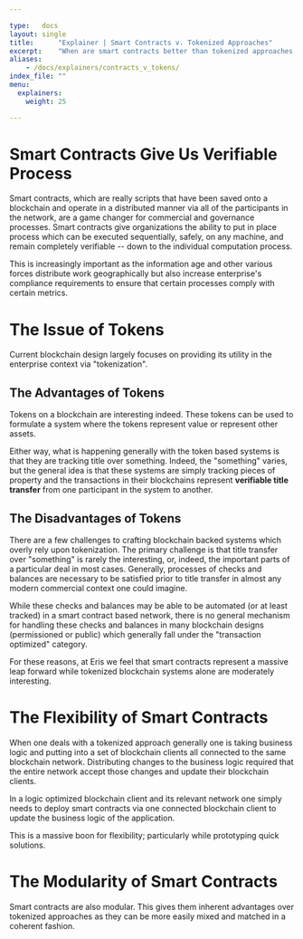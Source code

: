 ```yaml
---

type:   docs
layout: single
title:      "Explainer | Smart Contracts v. Tokenized Approaches"
excerpt:    "When are smart contracts better than tokenized approaches to blockchaining?"
aliases:
    - /docs/explainers/contracts_v_tokens/
index_file: ""
menu:
  explainers:
    weight: 25

---
```


# Smart Contracts Give Us Verifiable Process

Smart contracts, which are really scripts that have been saved onto a blockchain and operate in a distributed manner via all of the participants in the network, are a game changer for commercial and governance processes. Smart contracts give organizations the ability to put in place process which can be executed sequentially, safely, on any machine, and remain completely verifiable -- down to the individual computation process.

This is increasingly important as the information age and other various forces distribute work geographically but also increase enterprise's compliance requirements to ensure that certain processes comply with certain metrics.

# The Issue of Tokens

Current blockchain design largely focuses on providing its utility in the enterprise context via "tokenization".

## The Advantages of Tokens

Tokens on a blockchain are interesting indeed. These tokens can be used to formulate a system where the tokens represent value or represent other assets.

Either way, what is happening generally with the token based systems is that they are tracking title over something. Indeed, the "something" varies, but the general idea is that these systems are simply tracking pieces of property and the transactions in their blockchains represent **verifiable title transfer** from one participant in the system to another.

## The Disadvantages of Tokens

There are a few challenges to crafting blockchain backed systems which overly rely upon tokenization. The primary challenge is that title transfer over "something" is rarely the interesting, or, indeed, the important parts of a particular deal in most cases. Generally, processes of checks and balances are necessary to be satisfied prior to title transfer in almost any modern commercial context one could imagine.

While these checks and balances may be able to be automated (or at least tracked) in a smart contract based network, there is no general mechanism for handling these checks and balances in many blockchain designs (permissioned or public) which generally fall under the "transaction optimized" category.

For these reasons, at Eris we feel that smart contracts represent a massive leap forward while tokenized blockchain systems alone are moderately interesting.

# The Flexibility of Smart Contracts

When one deals with a tokenized approach generally one is taking business logic and putting into a set of blockchain clients all connected to the same blockchain network. Distributing changes to the business logic required that the entire network accept those changes and update their blockchain clients.

In a logic optimized blockchain client and its relevant network one simply needs to deploy smart contracts via one connected blockchain client to update the business logic of the application.

This is a massive boon for flexibility; particularly while prototyping quick solutions.

# The Modularity of Smart Contracts

Smart contracts are also modular. This gives them inherent advantages over tokenized approaches as they can be more easily mixed and matched in a coherent fashion.
